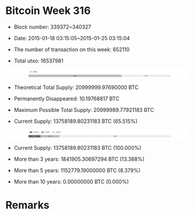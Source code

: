 # Bitcoin Week 316

- Block number: 339372~340327

- Date: 2015-01-18 03:15:05~2015-01-25 03:15:04

- The number of transaction on this week: 652110

- Total utxo: 16537981

![](../images/mined_week316.png)

- Theoretical Total Supply: 20999999.97690000 BTC

- Permanently Disappeared: 10.19768817 BTC

- Maximum Possible Total Supply: 20999989.77921183 BTC

- Current Supply: 13758189.80231183 BTC (65.515%)

![](../images/year_week316.png)


- Current Supply: 13758189.80231183 BTC (100.000%)

- More than 3 years: 1841905.30697294 BTC (13.388%)

- More than 5 years: 1152779.19000000 BTC (8.379%)

- More than 10 years: 0.00000000 BTC (0.000%)

# Remarks

